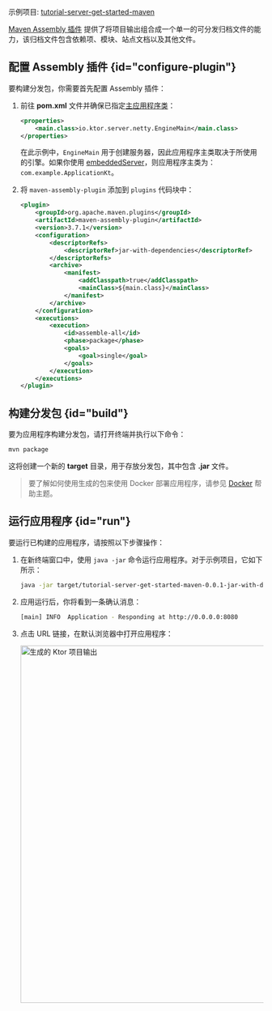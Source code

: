 [//]: # (title: 使用 Maven Assembly 插件创建胖 JAR)

<tldr>
<p>
<control>示例项目</control>: <a href="https://github.com/ktorio/ktor-documentation/tree/%ktor_version%/codeSnippets/snippets/tutorial-server-get-started-maven">tutorial-server-get-started-maven</a>
</p>
</tldr>

[Maven Assembly 插件](http://maven.apache.org/plugins/maven-assembly-plugin/) 提供了将项目输出组合成一个单一的可分发归档文件的能力，该归档文件包含依赖项、模块、站点文档以及其他文件。

## 配置 Assembly 插件 {id="configure-plugin"}

要构建分发包，你需要首先配置 Assembly 插件：

1.  前往 **pom.xml** 文件并确保已指定[主应用程序类](server-dependencies.topic#create-entry-point)：
    ```xml
    <properties>
        <main.class>io.ktor.server.netty.EngineMain</main.class>
    </properties>
    ```

    在此示例中，`EngineMain` 用于创建服务器，因此应用程序主类取决于所使用的引擎。如果你使用 [embeddedServer](server-create-and-configure.topic#embedded-server)，则应用程序主类为：`com.example.ApplicationKt`。

2.  将 `maven-assembly-plugin` 添加到 `plugins` 代码块中：
    ```xml
    <plugin>
        <groupId>org.apache.maven.plugins</groupId>
        <artifactId>maven-assembly-plugin</artifactId>
        <version>3.7.1</version>
        <configuration>
            <descriptorRefs>
                <descriptorRef>jar-with-dependencies</descriptorRef>
            </descriptorRefs>
            <archive>
                <manifest>
                    <addClasspath>true</addClasspath>
                    <mainClass>${main.class}</mainClass>
                </manifest>
            </archive>
        </configuration>
        <executions>
            <execution>
                <id>assemble-all</id>
                <phase>package</phase>
                <goals>
                    <goal>single</goal>
                </goals>
            </execution>
        </executions>
    </plugin>
    ```

## 构建分发包 {id="build"}

要为应用程序构建分发包，请打开终端并执行以下命令：

```Bash
mvn package
```

这将创建一个新的 **target** 目录，用于存放分发包，其中包含 **.jar** 文件。

> 要了解如何使用生成的包来使用 Docker 部署应用程序，请参见 [Docker](docker.md) 帮助主题。

## 运行应用程序 {id="run"}

要运行已构建的应用程序，请按照以下步骤操作：

1.  在新终端窗口中，使用 `java -jar` 命令运行应用程序。对于示例项目，它如下所示：
    ```Bash
    java -jar target/tutorial-server-get-started-maven-0.0.1-jar-with-dependencies.jar
    ```
2.  应用运行后，你将看到一条确认消息：
    ```Bash
    [main] INFO  Application - Responding at http://0.0.0.0:8080
    ```
3.  点击 URL 链接，在默认浏览器中打开应用程序：

    <img src="server_get_started_ktor_sample_app_output.png" alt="生成的 Ktor 项目输出"
                     border-effect="rounded" width="706"/>